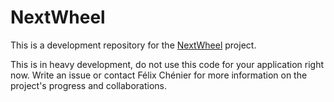# NextWheel

This is a development repository for the [NextWheel](https://felixchenier.uqam.ca/nextwheel-a-new-electronic-system-for-instrumented-wheelchair-wheels/) project.

This is in heavy development, do not use this code for your application right now. Write an issue or contact Félix Chénier for more information on the project's progress and collaborations.
